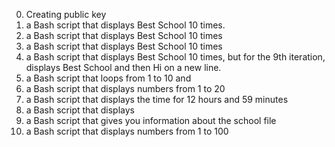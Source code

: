 0. Creating public key
1. a Bash script that displays Best School 10 times.
2. a Bash script that displays Best School 10 times
3. a Bash script that displays Best School 10 times
4. a Bash script that displays Best School 10 times, but for the 9th iteration, displays Best School and then Hi on a new line.
5. a Bash script that loops from 1 to 10 and
6. a Bash script that displays numbers from 1 to 20
7. a Bash script that displays the time for 12 hours and 59 minutes
8. a Bash script that displays
9. a Bash script that gives you information about the school file
10. a Bash script that displays numbers from 1 to 100
